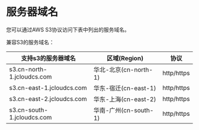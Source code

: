 # 服务器域名

您可以通过AWS S3协议访问下表中列出的服务域名。

兼容S3的服务域名：

|支持s3的服务器域名|区域(Region)|协议|
|-|-|-|
|s3.cn-north-1.jcloudcs.com|华北-北京(cn-north-1)|http/https|
|s3.cn-east-1.jcloudcs.com|华东-宿迁(cn-east-1)|http/https|
|s3.cn-east-2.jcloudcs.com|华东-上海(cn-east-2)|http/https|
|s3.cn-south-1.jcloudcs.com|华南-广州(cn-south-1)|http/https|
